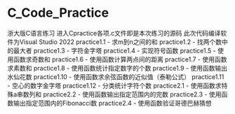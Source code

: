 # C_Code_Practice
浙大版C语言练习
进入Cpractice各项.c文件即是本次练习的源码
此次代码编译软件为Visual Studio 2022
practice1.1 - 求m到n之间的和
practice1.2 - 找两个数中的最大者
practice1.3 - 字符金字塔
practice1.4 - 实现符号函数
practice1.5 - 使用函数求奇数和
practice1.6 - 使用函数计算两点间的距离
practice1.7 - 使用函数求素数和
practice1.8 - 使用函数统计指定数字的个数
practice1.9 - 使用函数输出水仙花数
practice1.10 - 使用函数求余弦函数的近似值（泰勒公式）
practice1.11 - 空心的数字金字塔
practice1.12 - 分类统计字符个数
practice2.1 - 使用函数求特殊a串数列和
practice2.2 - 使用函数输出指定范围内的完数
practice2.3 - 使用函数输出指定范围内的Fibonacci数
practice2.4 - 使用函数验证哥德巴赫猜想
